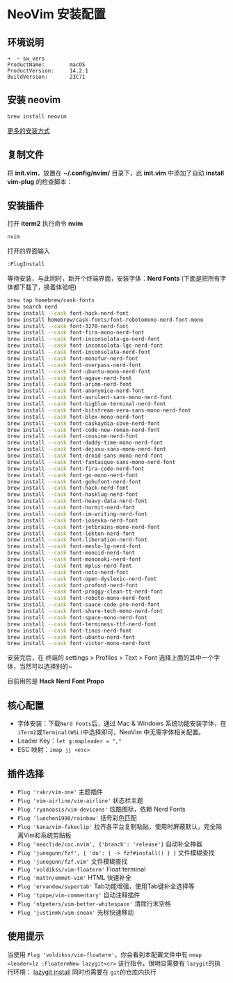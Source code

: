 # NeoVim 安装配置

## 环境说明
```
➜  ~ sw_vers
ProductName:		macOS
ProductVersion:		14.2.1
BuildVersion:		23C71
```

## 安装 neovim

```bash
brew install neovim
````
[更多的安装方式](https://github.com/neovim/neovim/blob/master/INSTALL.md)

## 复制文件
将 __init.vim__，放置在 __~/.config/nvim/__ 目录下，此 __init.vim__ 中添加了自动 __install vim-plug__ 的检查脚本：


##  安装插件
打开 __iterm2__ 执行命令 __nvim__

```bash
nvim
```

打开的界面输入
```bash
:PlugInstall
```

等待安装，与此同时，新开个终端界面，安装字体：__Nerd Fonts__ (下面是把所有字体都下载了，换着体验吧)

```bash
brew tap homebrew/cask-fonts
brew search nerd
brew install --cask font-hack-nerd-font 
brew install homebrew/cask-fonts/font-robotomono-nerd-font-mono
brew install --cask font-3270-nerd-font  
brew install --cask font-fira-mono-nerd-font  
brew install --cask font-inconsolata-go-nerd-font  
brew install --cask font-inconsolata-lgc-nerd-font  
brew install --cask font-inconsolata-nerd-font  
brew install --cask font-monofur-nerd-font  
brew install --cask font-overpass-nerd-font  
brew install --cask font-ubuntu-mono-nerd-font  
brew install --cask font-agave-nerd-font  
brew install --cask font-arimo-nerd-font
brew install --cask font-anonymice-nerd-font
brew install --cask font-aurulent-sans-mono-nerd-font
brew install --cask font-bigblue-terminal-nerd-font
brew install --cask font-bitstream-vera-sans-mono-nerd-font
brew install --cask font-blex-mono-nerd-font
brew install --cask font-caskaydia-cove-nerd-font
brew install --cask font-code-new-roman-nerd-font
brew install --cask font-cousine-nerd-font
brew install --cask font-daddy-time-mono-nerd-font
brew install --cask font-dejavu-sans-mono-nerd-font
brew install --cask font-droid-sans-mono-nerd-font
brew install --cask font-fantasque-sans-mono-nerd-font
brew install --cask font-fira-code-nerd-font
brew install --cask font-go-mono-nerd-font
brew install --cask font-gohufont-nerd-font
brew install --cask font-hack-nerd-font
brew install --cask font-hasklug-nerd-font
brew install --cask font-heavy-data-nerd-font
brew install --cask font-hurmit-nerd-font
brew install --cask font-im-writing-nerd-font
brew install --cask font-iosevka-nerd-font
brew install --cask font-jetbrains-mono-nerd-font
brew install --cask font-lekton-nerd-font
brew install --cask font-liberation-nerd-font
brew install --cask font-meslo-lg-nerd-font
brew install --cask font-monoid-nerd-font
brew install --cask font-mononoki-nerd-font
brew install --cask font-mplus-nerd-font
brew install --cask font-noto-nerd-font
brew install --cask font-open-dyslexic-nerd-font
brew install --cask font-profont-nerd-font
brew install --cask font-proggy-clean-tt-nerd-font
brew install --cask font-roboto-mono-nerd-font
brew install --cask font-sauce-code-pro-nerd-font
brew install --cask font-shure-tech-mono-nerd-font
brew install --cask font-space-mono-nerd-font
brew install --cask font-terminess-ttf-nerd-font
brew install --cask font-tinos-nerd-font
brew install --cask font-ubuntu-nerd-font
brew install --cask font-victor-mono-nerd-font

```

安装完后，在 终端的 settings > Profiles > Text > Font 选择上面的其中一个字体，当然可以选择别的~

目前用的是 __Hack Nerd Font Propo__

## 核心配置

- 字体安装：下载`Nerd Fonts`后，通过 Mac & Windows 系统功能安装字体，在`iTerm2`或`Terminal(WSL)`中选择即可，NeoVim 中无需字体相关配置。
- Leader Key：`let g:mapleader = ","`
- ESC 映射：`imap jj <esc>`

## 插件选择

- `Plug 'rakr/vim-one'`     主题插件
- `Plug 'vim-airline/vim-airline'`    状态栏主题
- `Plug 'ryanoasis/vim-devicons'`   炫酷图标，依赖 Nerd Fonts
- `Plug 'luochen1990/rainbow'`      括号彩色匹配
- `Plug 'kana/vim-fakeclip'`        拉齐各平台复制粘贴，使用时屏蔽默认，完全隔离Vim和系统剪贴板
- `Plug 'neoclide/coc.nvim', {'branch': 'release'}`    自动补全神器
- `Plug 'junegunn/fzf', { 'do': { -> fzf#install() } }`   文件模糊查找
- `Plug 'junegunn/fzf.vim'`    文件模糊查找
- `Plug 'voldikss/vim-floaterm'`   Float terminal
- `Plug 'mattn/emmet-vim'` HTML 快速补全
- `Plug 'ervandew/supertab'`     Tab功能增强，使用Tab键补全选择等
- `Plug 'tpope/vim-commentary'`  自动注释插件
- `Plug 'ntpeters/vim-better-whitespace'` 清除行末空格
- `Plug 'justinmk/vim-sneak'`  光标快速移动

## 使用提示
当使用 `Plug 'voldikss/vim-floaterm'`，你会看到本配置文件中有 `nmap <leader>lz :FloatermNew lazygit<cr>`
该行指令，很明显需要有 `lazygit`的执行环境： [lazygit install](https://github.com/jesseduffield/lazygit?tab=readme-ov-file#homebrew)
同时也需要在 `git`的仓库内执行

